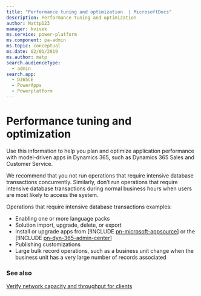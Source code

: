 ```yaml
---
title: "Performance tuning and optimization  | MicrosoftDocs"
description: Performance tuning and optimization
author: Mattp123
manager: kvivek
ms.service: power-platform
ms.component: pa-admin
ms.topic: conceptual
ms.date: 02/01/2019
ms.author: matp
search.audienceType: 
  - admin
search.app: 
  - D365CE
  - PowerApps
  - Powerplatform
---
```

# Performance tuning and optimization

Use this information to help you plan and optimize application performance with model-driven apps in Dynamics 365, such as Dynamics 365 Sales and Customer Service.  

We recommend that you not run operations that require intensive database transactions concurrently. Similarly, don’t run operations that require intensive database transactions during normal business hours when users are most likely to access the system. 

Operations that require intensive database transactions examples:
- Enabling one or more language packs
- Solution import, upgrade, delete, or export
- Install or upgrade apps from [!INCLUDE [pn-microsoft-appsource](../includes/pn-microsoft-appsource.md)] or the [!INCLUDE [pn-dyn-365-admin-center](../includes/pn-dyn-365-admin-center.md)] 
- Publishing customizations
- Large bulk record operations, such as a business unit change when the business unit has a very large number of records associated

### See also
[Verify network capacity and throughput for clients](verify-network-capacity-throughput-clients.md) <br />


